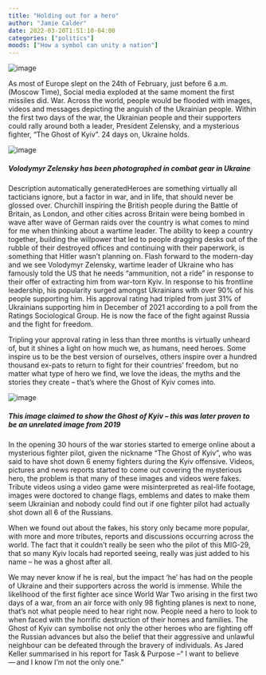 ```yaml
---
title: "Holding out for a hero"
author: "Jamie Calder"
date: 2022-03-20T1:51:10-04:00
categories: ["politics"]
moods: ["How a symbol can unity a nation"]
---
```


![image](../img/article/holding-out-for-a-hero/1.jpg)

As most of Europe slept on the 24th of February, just before 6 a.m. (Moscow Time), Social media exploded at the same moment the first missiles did. War. Across the world, people would be flooded with images, videos and messages depicting the anguish of the Ukrainian people. Within the first two days of the war, the Ukrainian people and their supporters could rally around both a leader, President Zelensky, and a mysterious fighter, “The Ghost of Kyiv”. 24 days on, Ukraine holds. 

![image](../img/article/holding-out-for-a-hero/2.webp)

##### Volodymyr Zelensky has been photographed in combat gear in Ukraine


Description automatically generatedHeroes are something virtually all tacticians ignore, but a factor in war, and in life, that should never be glossed over. Churchill inspiring the British people during the Battle of Britain, as London, and other cities across Britain were being bombed in wave after wave of German raids over the country is what comes to mind for me when thinking about a wartime leader. The ability to keep a country together, building the willpower that led to people dragging desks out of the rubble of their destroyed offices and continuing with their paperwork, is something that Hitler wasn’t planning on. Flash forward to the modern-day and we see Volodymyr Zelensky, wartime leader of Ukraine who has famously told the US that he needs “ammunition, not a ride” in response to their offer of extracting him from war-torn Kyiv. In response to his frontline leadership, his popularity surged amongst Ukrainians with over 90% of his people supporting him. His approval rating had tripled from just 31% of Ukrainians supporting him in December of 2021 according to a poll from the Ratings Sociological Group. He is now the face of the fight against Russia and the fight for freedom. 

 

Tripling your approval rating in less than three months is virtually unheard of, but it shines a light on how much we, as humans, need heroes. Some inspire us to be the best version of ourselves, others inspire over a hundred thousand ex-pats to return to fight for their countries’ freedom, but no matter what type of hero we find, we love the ideas, the myths and the stories they create – that’s where the Ghost of Kyiv comes into. 

![image](../img/article/holding-out-for-a-hero/3.webp)

##### This image claimed to show the Ghost of Kyiv – this was later proven to be an unrelated image from 2019

In the opening 30 hours of the war stories started to emerge online about a mysterious fighter pilot, given the nickname “The Ghost of Kyiv”, who was said to have shot down 6 enemy fighters during the Kyiv offensive. Videos, pictures and news reports started to come out covering the mysterious hero, the problem is that many of these images and videos were fakes. Tribute videos using a video game were misinterpreted as real-life footage, images were doctored to change flags, emblems and dates to make them seem Ukrainian and nobody could find out if one fighter pilot had actually shot down all 6 of the Russians. 

 When we found out about the fakes, his story only became more popular, with more and more tributes, reports and discussions occurring across the world. The fact that it couldn’t really be seen who the pilot of this MIG-29, that so many Kyiv locals had reported seeing, really was just added to his name – he was a ghost after all. 

 

We may never know if he is real, but the impact ‘he’ has had on the people of Ukraine and their supporters across the world is immense. While the likelihood of the first fighter ace since World War Two arising in the first two days of a war, from an air force with only 98 fighting planes is next to none, that’s not what people need to hear right now. People need a hero to look to when faced with the horrific destruction of their homes and families. The Ghost of Kyiv can symbolise not only the other heroes who are fighting off the Russian advances but also the belief that their aggressive and unlawful neighbour can be defeated through the bravery of individuals. As Jared Keller summarised in his report for Task & Purpose –“ I want to believe — and I know I’m not the only one.”   

 